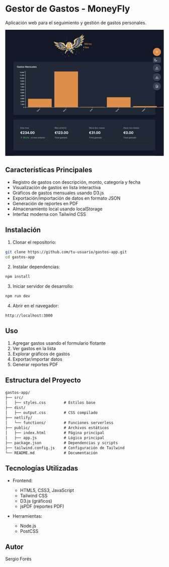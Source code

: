 # Gestor de Gastos - MoneyFly

Aplicación web para el seguimiento y gestión de gastos personales.

![Screenshot de la aplicación](dist/screenshot.png)

## Características Principales

- Registro de gastos con descripción, monto, categoría y fecha
- Visualización de gastos en lista interactiva
- Gráficos de gastos mensuales usando D3.js
- Exportación/importación de datos en formato JSON
- Generación de reportes en PDF
- Almacenamiento local usando localStorage
- Interfaz moderna con Tailwind CSS

## Instalación

1. Clonar el repositorio:
```bash
git clone https://github.com/tu-usuario/gastos-app.git
cd gastos-app
```

2. Instalar dependencias:
```bash
npm install
```

3. Iniciar servidor de desarrollo:
```bash
npm run dev
```

4. Abrir en el navegador:
```
http://localhost:3000
```

## Uso

1. Agregar gastos usando el formulario flotante
2. Ver gastos en la lista
3. Explorar gráficos de gastos
4. Exportar/importar datos
5. Generar reportes PDF

## Estructura del Proyecto

```
gastos-app/
├── src/
│   ├── styles.css        # Estilos base
├── dist/
│   ├── output.css        # CSS compilado
├── netlify/
│   └── functions/        # Funciones serverless
├── public/               # Archivos estáticos
│   ├── index.html        # Página principal
│   ├── app.js            # Lógica principal
├── package.json          # Dependencias y scripts
├── tailwind.config.js    # Configuración de Tailwind
└── README.md             # Documentación
```

## Tecnologías Utilizadas

- Frontend:
  - HTML5, CSS3, JavaScript
  - Tailwind CSS
  - D3.js (gráficos)
  - jsPDF (reportes PDF)

- Herramientas:
  - Node.js
  - PostCSS

## Autor

Sergio Forés
